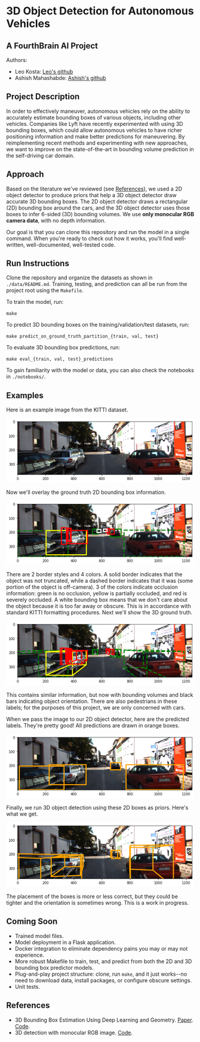 # 3D Object Detection for Autonomous Vehicles
## A FourthBrain AI Project

Authors:
* Leo Kosta: [Leo's github](https://github.com/kostaleonard)
* Ashish Mahashabde: [Ashish's github](https://github.com/amahashabde)

## Project Description

In order to effectively maneuver, autonomous vehicles rely on the ability to accurately estimate bounding boxes of various objects, including other vehicles. Companies like Lyft have recently experimented with using 3D bounding boxes, which could allow autonomous vehicles to have richer positioning information and make better predictions for maneuvering. By reimplementing recent methods and experimenting with new approaches, we want to improve on the state-of-the-art in bounding volume prediction in the self-driving car domain.

## Approach

Based on the literature we've reviewed (see [References](#references)), we used a 2D object detector to produce priors that help a 3D object detector draw accurate 3D bounding boxes. The 2D object detector draws a rectangular (2D) bounding box around the cars, and the 3D object detector uses those boxes to infer 6-sided (3D) bounding volumes. We use **only monocular RGB camera data**, with no depth information. 

Our goal is that you can clone this repository and run the model in a single command. When you're ready to check out how it works, you'll find well-written, well-documented, well-tested code.

## Run Instructions

Clone the repository and organize the datasets as shown in `./data/README.md`. Training, testing, and prediction can all be run from the project root using the `Makefile`.

To train the model, run:

```
make
```

To predict 3D bounding boxes on the training/validation/test datasets, run:

```
make predict_on_ground_truth_partition_{train, val, test}
```

To evaluate 3D bounding box predictions, run:

```
make eval_{train, val, test}_predictions
```

To gain familiarity with the model or data, you can also check the notebooks in `./notebooks/`.

## Examples

Here is an example image from the KITTI dataset.

![Original image](example_images/original.png)

Now we'll overlay the ground truth 2D bounding box information.

![2D ground truth](example_images/2d_ground_truth.png)

There are 2 border styles and 4 colors. A solid border indicates that the object was not truncated, while a dashed border indicates that it was (some portion of the object is off-camera). 3 of the colors indicate occlusion information: green is no occlusion, yellow is partially occluded, and red is severely occluded. A white bounding box means that we don't care about the object because it is too far away or obscure. This is in accordance with standard KITTI formatting procedures. Next we'll show the 3D ground truth.

![3D ground truth](example_images/3d_ground_truth.png)

This contains similar information, but now with bounding volumes and black bars indicating object orientation. There are also pedestrians in these labels; for the purposes of this project, we are only concerned with cars.

When we pass the image to our 2D object detector, here are the predicted labels. They're pretty good! All predictions are drawn in orange boxes.

![2D prediction](example_images/2d_prediction.png)

Finally, we run 3D object detection using these 2D boxes as priors. Here's what we get.

![3D prediction](example_images/3d_prediction.png)

The placement of the boxes is more or less correct, but they could be tighter and the orientation is sometimes wrong. This is a work in progress.

## Coming Soon

* Trained model files.
* Model deployment in a Flask application.
* Docker integration to eliminate dependency pains you may or may not experience.
* More robust Makefile to train, test, and predict from both the 2D and 3D bounding box predictor models.
* Plug-and-play project structure: clone, run `make`, and it just works--no need to download data, install packages, or configure obscure settings.
* Unit tests.

## References

* 3D Bounding Box Estimation Using Deep Learning and Geometry. [Paper](https://arxiv.org/abs/1612.00496). [Code](https://github.com/smallcorgi/3D-Deepbox).
* 3D detection with monocular RGB image. [Code](https://github.com/ZhixinLai/3D-detection-with-monocular-RGB-image).
